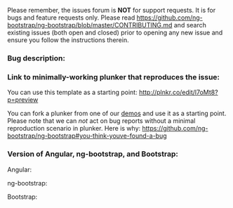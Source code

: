 Please remember, the issues forum is __NOT__ for support requests. It is for bugs and feature requests only.
Please read https://github.com/ng-bootstrap/ng-bootstrap/blob/master/CONTRIBUTING.md and search
existing issues (both open and closed) prior to opening any new issue and ensure you follow the instructions therein.

### Bug description:

### Link to minimally-working plunker that reproduces the issue:
You can use this template as a starting point: http://plnkr.co/edit/l7oMt8?p=preview

You can fork a plunker from one of our [demos](https://ng-bootstrap.github.io/#/components) and use it as a starting point.
Please note that we can _not_ act on bug reports without a minimal reproduction scenario in plunker. Here is why:
https://github.com/ng-bootstrap/ng-bootstrap#you-think-youve-found-a-bug

### Version of Angular, ng-bootstrap, and Bootstrap:

Angular:

ng-bootstrap:

Bootstrap:
